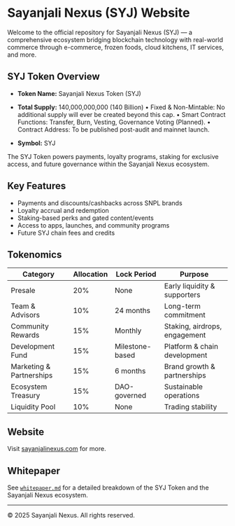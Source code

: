 # Sayanjali Nexus (SYJ) Website

Welcome to the official repository for Sayanjali Nexus (SYJ) — a comprehensive ecosystem bridging blockchain technology with real-world commerce through e-commerce, frozen foods, cloud kitchens, IT services, and more.

## SYJ Token Overview

- **Token Name:** Sayanjali Nexus Token (SYJ)
- **Total Supply:** 140,000,000,000 (140 Billion)
	•	Fixed & Non-Mintable: No additional supply will ever be created beyond this cap.
	•	Smart Contract Functions: Transfer, Burn, Vesting, Governance Voting (Planned).
	•	Contract Address: To be published post-audit and mainnet launch.

- **Symbol:** SYJ

The SYJ Token powers payments, loyalty programs, staking for exclusive access, and future governance within the Sayanjali Nexus ecosystem.

## Key Features

- Payments and discounts/cashbacks across SNPL brands
- Loyalty accrual and redemption
- Staking-based perks and gated content/events
- Access to apps, launches, and community programs
- Future SYJ chain fees and credits

## Tokenomics

| Category                | Allocation | Lock Period       | Purpose                        |
|-------------------------|------------|-------------------|--------------------------------|
| Presale                 | 20%        | None              | Early liquidity & supporters   |
| Team & Advisors         | 10%        | 24 months         | Long-term commitment           |
| Community Rewards       | 15%        | Monthly           | Staking, airdrops, engagement  |
| Development Fund        | 15%        | Milestone-based   | Platform & chain development   |
| Marketing & Partnerships| 15%        | 6 months          | Brand growth & partnerships    |
| Ecosystem Treasury      | 15%        | DAO-governed      | Sustainable operations         |
| Liquidity Pool          | 10%        | None              | Trading stability              |

## Website

Visit [sayanjalinexus.com](https://www.sayanjalinexus.com) for more.

## Whitepaper

See [`whitepaper.md`](./whitepaper.md) for a detailed breakdown of the SYJ Token and the Sayanjali Nexus ecosystem.

---

© 2025 Sayanjali Nexus. All rights reserved.